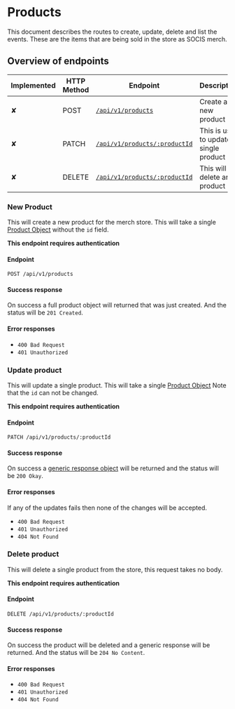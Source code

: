 # Products

This document describes the routes to create, update, delete and list the events. 
These are the items that are being sold in the store as SOCIS merch.


## Overview of endpoints

<!-- ✘ | ✓ -->

| Implemented | HTTP Method | Endpoint | Description |
| ----- | ----- | ---- | ---- |
| ✘ | POST | [`/api/v1/products`](#new-product) | Create a new product |
| ✘ | PATCH | [`/api/v1/products/:productId`](#update-product) | This is used to update a single product|
| ✘ | DELETE | [`/api/v1/products/:productId`](#delete-product) | This will delete an product |


### New Product

This will create a new product for the merch store. This will take a single [Product Object](../response_objects.md#product-object)
without the `id` field.
 
**This endpoint requires authentication**

#### Endpoint

`POST /api/v1/products`


#### Success response

On success a full product object will returned that was just created. And the status will be `201 Created`.

#### Error responses

 - `400 Bad Request`
 - `401 Unauthorized`
 

### Update product

This will update a single product. This will take a single [Product Object](../response_objects.md#product-object)
Note that the `id` can not be changed. 
 
**This endpoint requires authentication**

#### Endpoint

`PATCH /api/v1/products/:productId`

#### Success response

On success a [generic response object](../response_objects.md#generic-response-object) will be returned and 
 the status will be `200 Okay`.

#### Error responses
If any of the updates fails then none of the changes will be accepted.

- `400 Bad Request`
- `401 Unauthorized`
- `404 Not Found`


### Delete product

This will delete a single product from the store, this request takes no body.

**This endpoint requires authentication**

#### Endpoint

`DELETE /api/v1/products/:productId`

#### Success response

On success the product will be deleted and a generic response will be returned.
And the status will be `204 No Content`.

#### Error responses

- `400 Bad Request`
- `401 Unauthorized`
- `404 Not Found`